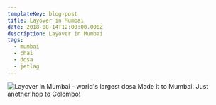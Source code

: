 ```yaml
---
templateKey: blog-post
title: Layover in Mumbai
date: 2018-08-14T12:00:00.000Z
description: Layover in Mumbai
tags:
  - mumbai
  - chai
  - dosa
  - jetlag
---
```


![Layover in Mumbai - world's largest dosa](/img/20180814_01.jpg) Made it to Mumbai. Just another hop to Colombo!
